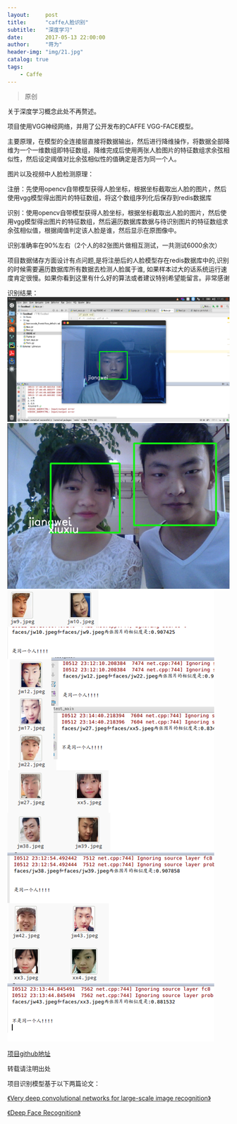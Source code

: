 ```yaml
---
layout:     post
title:      "caffe人脸识别"
subtitle:   "深度学习"
date:       2017-05-13 22:00:00
author:     "蒋为"
header-img: "img/21.jpg"
catalog: true
tags:
    - Caffe
---
```

>原创

关于深度学习概念此处不再赘述。

项目使用VGG神经网络，并用了公开发布的CAFFE VGG-FACE模型。

主要原理，在模型的全连接层直接将数据输出，然后进行降维操作，将数据全部降维为一个一维数组即特征数组，降维完成后使用两张人脸图片的特征数组求余弦相似性，然后设定阈值对比余弦相似性的值确定是否为同一个人。

图片以及视频中人脸检测原理：

注册：先使用opencv自带模型获得人脸坐标，根据坐标截取出人脸的图片，然后使用vgg模型得出图片的特征数组，将这个数组序列化后保存到redis数据库

识别：使用opencv自带模型获得人脸坐标，根据坐标截取出人脸的图片，然后使用vgg模型得出图片的特征数组，然后遍历数据库数据与待识别图片的特征数组求余弦相似值，根据阈值判定该人脸是谁，然后显示在原图像中。

识别准确率在90%左右（2个人的82张图片做相互测试，一共测试6000余次）

项目数据储存方面设计有点问题,是将注册后的人脸模型存在redis数据库中的,识别的时候需要遍历数据库所有数据去检测人脸属于谁,
如果样本过大的话系统运行速度肯定很慢。如果你看到这里有什么好的算法或者建议特别希望能留言。非常感谢

识别结果：
<img src="/img/articleImg/r1.png"> <br>
<img src="/img/articleImg/r2.png"> <br>
<img src="/img/articleImg/r3.png"> <br>

[项目github地址](https://github.com/jiangwei1995910/Face-recognition-test)

转载请注明出处

项目识别模型基于以下两篇论文：

[《Very deep convolutional networks for large-scale image recognition》](http://xueshu.baidu.com/s?wd=paperuri%3A%282801f41808e377a1897a3887b6758c59%29&filter=sc_long_sign&tn=SE_xueshusource_2kduw22v&sc_vurl=http%3A%2F%2Farxiv.org%2Fabs%2F1409.1556&ie=utf-8)

[《Deep Face Recognition》](http://www.robots.ox.ac.uk/~vedaldi/assets/pubs/parkhi15deep.pdf)
